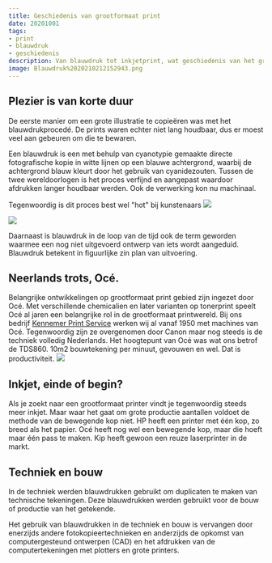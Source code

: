 ```yaml
---
title: Geschiedenis van grootformaat print
date: 20201001
tags: 
- print
- blauwdruk
- geschiedenis
description: Van blauwdruk tot inkjetprint, wat geschiedenis van het grootformaat printen
image: Blauwdruk%2020210212152943.png
---
```

Plezier is van korte duur
---
De eerste manier om een grote illustratie te copieëren was met het blauwdrukprocedé. De prints waren echter niet lang houdbaar, dus er moest veel aan gebeuren om die te bewaren.

Een blauwdruk is een met behulp van cyanotypie gemaakte directe fotografische kopie in witte lijnen op een blauwe achtergrond, waarbij de achtergrond blauw kleurt door het gebruik van cyanidezouten. Tussen de twee wereldoorlogen is het proces verfijnd en aangepast waardoor afdrukken langer houdbaar werden. Ook de verwerking kon nu machinaal.

Tegenwoordig is dit proces best wel "hot" bij kunstenaars
![](Cyantotype%2020210212160316.png)

![](Blauwdrukmachine%2020210212153613.png)

Daarnaast is blauwdruk in de loop van de tijd ook de term geworden waarmee een nog niet uitgevoerd ontwerp van iets wordt aangeduid. Blauwdruk betekent in figuurlijke zin plan van uitvoering.

Neerlands trots, Océ.
---
Belangrijke ontwikkelingen op grootformaat print gebied zijn ingezet door Océ.
Met verschillende chemicalien en later varianten op tonerprint speelt Océ al jaren een belangrijke rol in de grootformaat printwereld.
Bij ons bedrijf [Kennemer Print Service](https://kennemerprint.nl/) werken wij al vanaf 1950 met machines van Océ. Tegenwoordig zijn ze overgenomen door Canon maar nog steeds is de techniek volledig Nederlands. 
Het hoogtepunt van Océ was wat ons betrof de TDS860. 10m2 bouwtekening per minuut, gevouwen en wel. Dat is productiviteit.
![](TDS860%2020210212162025.png)

Inkjet, einde of begin?
---
Als je zoekt naar een grootformaat printer vindt je tegenwoordig steeds meer inkjet. Maar waar het gaat om grote productie aantallen voldoet de methode van de bewegende kop niet. HP heeft een printer met één kop, zo breed als het papier. Océ heeft nog wel een bewegende kop, maar die hoeft maar één pass te maken. Kip heeft gewoon een reuze laserprinter in de markt.

Techniek en bouw
---
In de techniek werden blauwdrukken gebruikt om duplicaten te maken van technische tekeningen. Deze blauwdrukken werden gebruikt voor de bouw of productie van het getekende.

Het gebruik van blauwdrukken in de techniek en bouw is vervangen door enerzijds andere fotokopieertechnieken en anderzijds de opkomst van computergesteund ontwerpen (CAD) en het afdrukken van de computertekeningen met plotters en grote printers.


